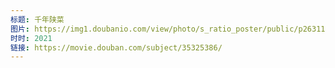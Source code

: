 ```yaml
---
标题: 千年陕菜
图片: https://img1.doubanio.com/view/photo/s_ratio_poster/public/p2631168210.jpg
时时: 2021
链接: https://movie.douban.com/subject/35325386/
---
```

